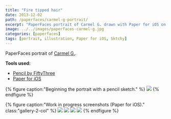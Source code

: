 ```yaml
---
title: "Fire tipped hair"
date: 2013-12-02
path: /paperfaces/carmel-g-portrait/
excerpt: "PaperFaces portrait of Carmel G. drawn with Paper for iOS on an iPad."
image: ../../images/paperfaces-carmel-g.jpg
categories: [paperfaces]
tags: [portrait, illustration, Paper for iOS, Sktchy]
---
```


PaperFaces portrait of [Carmel G.](https://sktchy.com/uViYnH).

**Tools used:**

- [Pencil by FiftyThree](https://www.amazon.com/FiftyThree-Digital-Stylus-Pencil-iPhone/dp/B01JJBUYR4/ref=as_li_ss_tl?keywords=pencil+53&qid=1550586265&s=gateway&sr=8-3&linkCode=ll1&tag=mademist-20&linkId=0134793cb840affff60f2e45a7f64678&language=en_US)
- [Paper for iOS](https://paper.bywetransfer.com/)

{% figure caption:"Beginning the portrait with a pencil sketch." %}
[![](../../images/paperfaces-carmel-g-process-1-750.jpg)](../../images/paperfaces-carmel-g-process-1-lg.jpg)
{% endfigure %}

{% figure caption:"Work in progress screenshots (Paper for iOS)." class:"gallery-2-col" %}
[![](../../images/paperfaces-carmel-g-process-2-600.jpg)](../../images/paperfaces-carmel-g-process-2-lg.jpg)
[![](../../images/paperfaces-carmel-g-process-3-600.jpg)](../../images/paperfaces-carmel-g-process-3-lg.jpg)
[![](../../images/paperfaces-carmel-g-process-4-600.jpg)](../../images/paperfaces-carmel-g-process-4-lg.jpg)
[![](../../images/paperfaces-carmel-g-process-5-600.jpg)](../../images/paperfaces-carmel-g-process-5-lg.jpg)
{% endfigure %}
